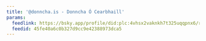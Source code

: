 ```yaml
---
title: '@donncha.is - Donncha Ó Cearbhaill'
params:
  feedlink: https://bsky.app/profile/did:plc:4vhsx2vaknkh7t325uqqpnx6/rss
  feedid: 45fe40a6c0b327d9cc9e42388973dca5
---
```

